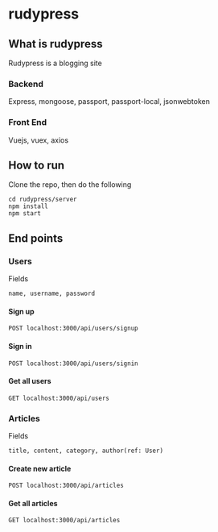 # rudypress

## What is rudypress

Rudypress is a blogging site

### Backend

Express, mongoose, passport, passport-local, jsonwebtoken

### Front End

Vuejs, vuex, axios


## How to run

Clone the repo, then do the following

```
cd rudypress/server
npm install
npm start
```

## End points

### Users

Fields
```
name, username, password
```

#### Sign up
```
POST localhost:3000/api/users/signup
```

#### Sign in
```
POST localhost:3000/api/users/signin
```

#### Get all users
```
GET localhost:3000/api/users
```

### Articles

Fields
```
title, content, category, author(ref: User)
```


#### Create new article
```
POST localhost:3000/api/articles
```

#### Get all articles
```
GET localhost:3000/api/articles
```
